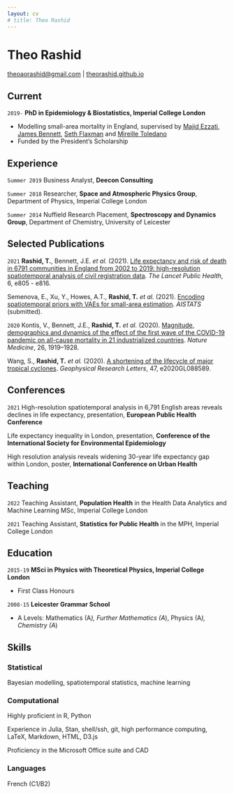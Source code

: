 ```yaml
---
layout: cv
# title: Theo Rashid
---
```

# Theo Rashid
<!-- Physicist, Mathematician, Statistician. -->

<div id="webaddress">
<a href="mailto:theoaorashid@gmail.com">theoaorashid@gmail.com</a>
| <a href="https://theorashid.github.io">theorashid.github.io</a>
</div>


<!-- ## Currently

Standing on the shoulders of giants

### Specialized in

Laws of motion, gravitation, minting coins, disliking [Robert Hooke](http://en.wikipedia.org/wiki/Robert_Hooke)


### Research interests

Cooling, power series, optics, alchemy, planetary motions, apples. -->


## Current

`2019-`
__PhD in Epidemiology & Biostatistics, Imperial College London__
- Modelling small-area mortality in England, supervised by [Majid Ezzati](https://www.imperial.ac.uk/people/majid.ezzati), [James Bennett](https://www.imperial.ac.uk/people/umahx99), [Seth Flaxman](https://sethrf.com) and [Mireille Toledano](https://www.imperial.ac.uk/people/m.toledano)
- Funded by the President’s Scholarship


## Experience

`Summer 2019`
Business Analyst, __Deecon Consulting__

`Summer 2018`
Researcher, __Space and Atmospheric Physics Group__, Department of Physics, Imperial College London

`Summer 2014`
Nuffield Research Placement, __Spectroscopy and Dynamics Group__, Department of Chemistry, University of Leicester



## Selected Publications
`2021`
__Rashid, T.__, Bennett, J.E. _et al._ (2021). [Life expectancy and risk of death in 6791 communities in England from 2002 to 2019: high-resolution spatiotemporal analysis of civil registration data](https://www.thelancet.com/journals/lanpub/article/PIIS2468-2667(21)00205-X/fulltext). _The Lancet Public Health_, 6, e805 - e816.

Semenova, E., Xu, Y., Howes, A.T., __Rashid, T.__ _et al._ (2021). [Encoding spatiotemporal priors with VAEs for small-area estimation](https://arxiv.org/abs/2110.10422). _AISTATS_ (submitted).

`2020`
Kontis, V., Bennett, J.E., __Rashid, T.__ _et al._ (2020). [Magnitude, demographics and dynamics of the effect of the first wave of the COVID-19 pandemic on all-cause mortality in 21 industrialized countries](https://www.nature.com/articles/s41591-020-1112-0). _Nature Medicine_, 26, 1919–1928.

Wang, S., __Rashid, T.__ _et al._ (2020). [A shortening of the lifecycle of major tropical cyclones](https://agupubs.onlinelibrary.wiley.com/doi/abs/10.1029/2020GL088589). _Geophysical Research Letters_, 47, e2020GL088589.


<!-- A list is also available [online](https://theorashid.github.io/#publications) -->



## Conferences

`2021`
High-resolution spatiotemporal analysis in 6,791 English areas reveals declines in life expectancy, presentation, __European Public Health Conference__

Life expectancy inequality in London, presentation, __Conference of the International Society for Environmental Epidemiology__

High resolution analysis reveals widening 30-year life expectancy gap within London, poster, __International Conference on Urban Health__


## Teaching

`2022`
Teaching Assistant, __Population Health__ in the Health Data Analytics and Machine Learning MSc, Imperial College London

`2021`
Teaching Assistant, __Statistics for Public Health__ in the MPH, Imperial College London

## Education

`2015-19`
__MSci in Physics with Theoretical Physics, Imperial College London__
- First Class Honours

`2008-15`
__Leicester Grammar School__
- A Levels: Mathematics (A<sup>*</sup>), Further Mathematics (A<sup>*</sup>), Physics (A<sup>*</sup>), Chemistry (A<sup>*</sup>)
<!-- - GCSEs: 10 A<sup>*</sup>s including English. -->



## Skills
### Statistical
Bayesian modelling, spatiotemporal statistics, machine learning

### Computational
Highly proficient in R, Python

Experience in Julia, Stan, shell/ssh, git, high performance computing, LaTeX, Markdown, HTML, D3.js

Proficiency in the Microsoft Office suite and CAD

### Languages
French (C1/B2)



<!-- ### Footer

References on request. Last updated: July 2021 -->


